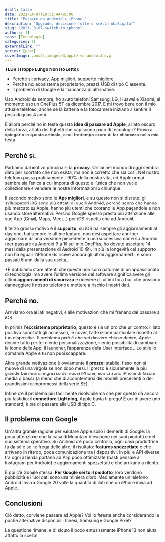 ```yaml
---
draft: false
date: 2021-10-07T19:51:44+02:00
title: "Passare da Android a iPhone."
description: "Upgrade, decisione folle o scelta obbligata?"
slug: "2021-10-07-switch-to-iphone"
authors: []
tags: [Tecnologia]
categories: []
externalLink: ""
series: [post]
coverImage: /posts_images/3/apple-vs-android.svg
---
```

**TLDR (Troppo Lungo Non Ho Letto):**
- Perché sì: privacy, App migliori, supporto migliore.
-	Perché no: ecosistema proprietario, prezzi, USB di tipo C assente.
-	Il problema di Google e la mancanza di alternative.

Uso Android da sempre, ho avuto telefoni Samsung, LG, Huawei e Xiaomi, al momento uso un OnePlus 5T da dicembre 2017. E mi trovo bene con il mio attuale telefono, anche se la batteria e la fotocamera iniziano a sentire il peso di quasi 4 anni.

E allora perché ho in testa questa **idea di passare ad Apple**, al lato oscuro della forza, al lato dei fighetti che capiscono poco di tecnologia? Provo a spiegarlo in questo articolo, e nel frattempo spero di far chiarezza nella mia testa. 

## Perché sì.

Partiamo dal motivo principale: la **privacy**. Ormai nel mondo di oggi sembra dato per scontato che non esista, ma non è corretto che sia così. Nel nostro telefono passa praticamente il 90% della nostra vita, ed Apple ormai sembra sia l’unica a cui importa di questo e l’unica che non vuole collezionare e vendere le nostre informazioni a chiunque.

Il secondo motivo sono le **App migliori**, e su questo non si discute: gli sviluppatori iOS sono più attenti di quelli Android, perché sanno che hanno più mercato su Apple, hanno più utenti che coprano le App pagandole e non usando store alternativi. Persino Google spesso presta più attenzione alle sue App (Gmail, Maps, Meet…) per iOS rispetto che ad Android.

Il terzo grosso motivo è il **supporto**, su iOS hai sempre gli aggiornamenti al day one, hai sempre le ultime feature, non devi aspettare anni per aggiornare da una versione precedente a una successiva come su Android (per passare da Android 9 a 10 sul mio OnePlus, ho dovuto aspettare 14 mesi dalla presentazione di Android 10 😨). In più la longevità del supporto non ha eguali: l’iPhone 6s riceve ancora gli ultimi aggiornamenti, e sono passati 6 anni dalla sua uscita… 

*E dobbiamo stare attenti che queste non sono paturnie di un appassionato di tecnologia; ma avere l’ultima versione del software significa avere gli ultimi **aggiornamenti di sicurezza** e ricevere gli ultimi fix a bug che possono danneggiare il nostro telefono e mettere a rischio i nostri dati.

## Perché no.

Arriviamo ora ai lati negativi, e alle motivazioni che mi frenano dal passare a iOS. 

In primis l’**ecosistema proprietario**, questo è sia un pro che un contro: il lato positivo sono tutti gli accessori, le cover, l’attenzione particolare rispetto al tuo dispositivo. Il problema però è che sei davvero chiuso dentro, Apple decide tutto per te: niente personalizzazione, niente possibilità di cambiare le icone delle App, il launcher, l’apparenza della User Interface… Lo stile lo comanda Apple e tu non puoi scappare.

Altra grande motivazione è ovviamente il **prezzo**: stabile, fisso, non si muove di una virgola se non dopo mesi. Il prezzo è sicuramente la più grande barriera di ingresso dei nuovi iPhone, non ci sono iPhone di fascia media o bassa (a meno che di accontentarsi dei modelli precedenti o dei grandissimi compromessi della serie SE).

Infine c’è il problema più facilmente risolvibile ma che per questo dà ancora più fastidio: il **connettore Lightning**, Apple basta ti prego! È ora di avere uno standard, è ora di passare alla USB di tipo C. 

## Il problema con Google

Un'altra grande ragione per valutare Apple sono i demeriti di Google: la poca attenzione che la casa di Mountain View pone nei suoi prodotti e nel suo sistema operativo. Su Android c’è poco controllo, ogni casa produttrice fa da sé e se ne frega delle altre; il risultato: **features spezzettate** e che arrivano in ritardo, poca comunicazione tra i dispositivi. In più le API diverse tra ogni azienda portano ad App poco ottimizzate (basti pensare a Instagram per Android) e aggiornamenti spezzettati e che arrivano a rilento.

E poi c’è Google stessa. **Per Google sei tu il prodotto**, loro vendono pubblicità e i tuoi dati sono una miniera d’oro. Mediamente un telefono Android invia a Google 20 volte la quantità di dati che un iPhone invia ad Apple…

## Conclusioni

Ciò detto, conviene passare ad Apple? Voi lo fareste anche considerando le poche alternative disponibili: Cinesi, Samsung e Google Pixel? 

La questione rimane, e di sicuro il poco entusiasmante iPhone 13 non aiuta affatto la scelta!
